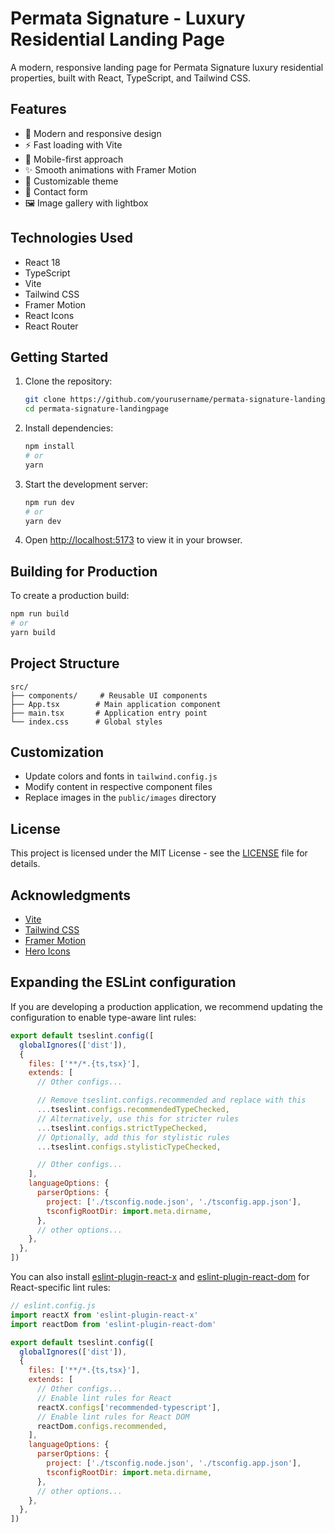 # Permata Signature - Luxury Residential Landing Page

A modern, responsive landing page for Permata Signature luxury residential properties, built with React, TypeScript, and Tailwind CSS.

## Features

- 🎨 Modern and responsive design
- ⚡ Fast loading with Vite
- 📱 Mobile-first approach
- ✨ Smooth animations with Framer Motion
- 🎨 Customizable theme
- 📝 Contact form
- 🖼️ Image gallery with lightbox

## Technologies Used

- React 18
- TypeScript
- Vite
- Tailwind CSS
- Framer Motion
- React Icons
- React Router

## Getting Started

1. Clone the repository:
   ```bash
   git clone https://github.com/yourusername/permata-signature-landingpage.git
   cd permata-signature-landingpage
   ```

2. Install dependencies:
   ```bash
   npm install
   # or
   yarn
   ```

3. Start the development server:
   ```bash
   npm run dev
   # or
   yarn dev
   ```

4. Open [http://localhost:5173](http://localhost:5173) to view it in your browser.

## Building for Production

To create a production build:

```bash
npm run build
# or
yarn build
```

## Project Structure

```
src/
├── components/     # Reusable UI components
├── App.tsx        # Main application component
├── main.tsx       # Application entry point
└── index.css      # Global styles
```

## Customization

- Update colors and fonts in `tailwind.config.js`
- Modify content in respective component files
- Replace images in the `public/images` directory

## License

This project is licensed under the MIT License - see the [LICENSE](LICENSE) file for details.

## Acknowledgments

- [Vite](https://vitejs.dev/)
- [Tailwind CSS](https://tailwindcss.com/)
- [Framer Motion](https://www.framer.com/motion/)
- [Hero Icons](https://heroicons.com/)

## Expanding the ESLint configuration

If you are developing a production application, we recommend updating the configuration to enable type-aware lint rules:

```js
export default tseslint.config([
  globalIgnores(['dist']),
  {
    files: ['**/*.{ts,tsx}'],
    extends: [
      // Other configs...

      // Remove tseslint.configs.recommended and replace with this
      ...tseslint.configs.recommendedTypeChecked,
      // Alternatively, use this for stricter rules
      ...tseslint.configs.strictTypeChecked,
      // Optionally, add this for stylistic rules
      ...tseslint.configs.stylisticTypeChecked,

      // Other configs...
    ],
    languageOptions: {
      parserOptions: {
        project: ['./tsconfig.node.json', './tsconfig.app.json'],
        tsconfigRootDir: import.meta.dirname,
      },
      // other options...
    },
  },
])
```

You can also install [eslint-plugin-react-x](https://github.com/Rel1cx/eslint-react/tree/main/packages/plugins/eslint-plugin-react-x) and [eslint-plugin-react-dom](https://github.com/Rel1cx/eslint-react/tree/main/packages/plugins/eslint-plugin-react-dom) for React-specific lint rules:

```js
// eslint.config.js
import reactX from 'eslint-plugin-react-x'
import reactDom from 'eslint-plugin-react-dom'

export default tseslint.config([
  globalIgnores(['dist']),
  {
    files: ['**/*.{ts,tsx}'],
    extends: [
      // Other configs...
      // Enable lint rules for React
      reactX.configs['recommended-typescript'],
      // Enable lint rules for React DOM
      reactDom.configs.recommended,
    ],
    languageOptions: {
      parserOptions: {
        project: ['./tsconfig.node.json', './tsconfig.app.json'],
        tsconfigRootDir: import.meta.dirname,
      },
      // other options...
    },
  },
])
```
